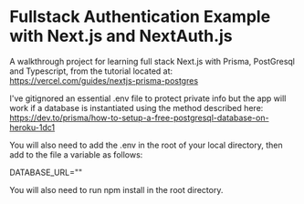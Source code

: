 # Fullstack Authentication Example with Next.js and NextAuth.js

A walkthrough project for learning full stack Next.js with Prisma, PostGresql and Typescript, from the tutorial located at: https://vercel.com/guides/nextjs-prisma-postgres

I've gitignored an essential .env file to protect private info but the app will work if a database is instantiated using the method described here: https://dev.to/prisma/how-to-setup-a-free-postgresql-database-on-heroku-1dc1

You will also need to add the .env in the root of your local directory, then add to the file a variable as follows:

DATABASE_URL="<url>"

You will also need to run npm install in the root directory.
